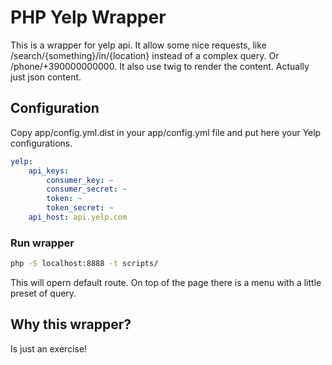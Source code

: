 # PHP Yelp Wrapper

This is a wrapper for yelp api. It allow some nice requests, like /search/{something}/in/{location} instead of a complex query. Or /phone/+390000000000. It also use twig to render the content. Actually just json content.

## Configuration

Copy app/config.yml.dist in your app/config.yml file and put here your Yelp configurations.

```yaml
yelp:
    api_keys:
        consumer_key: ~
        consumer_secret: ~
        token: ~
        token_secret: ~
    api_host: api.yelp.com
```

### Run wrapper

```bash
php -S localhost:8888 -t scripts/
```

This will opern default route. On top of the page there is a menu with a little preset of query.

## Why this wrapper?

Is just an exercise!
